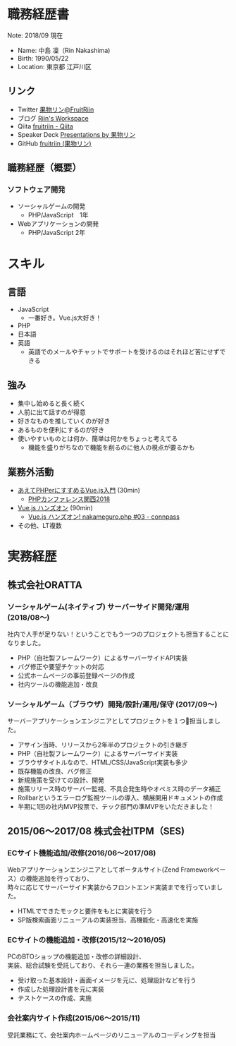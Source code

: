
# 職務経歴書
Note: 2018/09 現在

- Name: 中島 凜（Rin Nakashima)
- Birth: 1990/05/22
- Location: 東京都 江戸川区

## リンク
- Twitter [果物リン@FruitRiin](https://twitter.com/FruitRiin)
- ブログ [Riin's Workspace](https://www.riinswork.space/)
- Qiita [fruitriin \- Qiita](https://qiita.com/fruitriin)
- Speaker Deck [Presentations by 果物リン](https://speakerdeck.com/fruitriin/)
- GitHub [fruitriin \(果物リン\)](https://github.com/fruitriin/)


## 職務経歴（概要）
### ソフトウェア開発

- ソーシャルゲームの開発
  - PHP/JavaScript　1年
- Webアプリケーションの開発
  - PHP/JavaScript 2年

# スキル
## 言語
- JavaScript
  - 一番好き。Vue.js大好き！
- PHP
- 日本語
- 英語
  - 英語でのメールやチャットでサポートを受けるのはそれほど苦にせずできる

## 強み
- 集中し始めると長く続く
- 人前に出て話すのが得意
- 好きなものを推していくのが好き
- あるものを便利にするのが好き
- 使いやすいものとは何か、簡単は何かをちょっと考えてる
  - 機能を盛りがちなので機能を削るのに他人の視点が要るかも


## 業務外活動

- [あえてPHPerにすすめるVue\.js入門](https://speakerdeck.com/fruitriin/aetephpernisusumeruvue-dot-jsru-men) (30min)
  - [PHPカンファレンス関西2018](https://2018.kphpug.jp/)
- [Vue.js ハンズオン](https://gitpitch.com/fruitriin/slideshows/vueJsHandsOn#/) (90min)
  - [Vue\.js ハンズオン\! nakameguro\.php \#03 \- connpass](https://nakameguro-php.connpass.com/event/88145/)
- その他、LT複数

# 実務経歴
## 株式会社ORATTA
### ソーシャルゲーム(ネイティブ) サーバーサイド開発/運用 (2018/08〜)
社内で人手が足りない！ということでもう一つのプロジェクトも担当することになりました。

- PHP（自社製フレームワーク）によるサーバーサイドAPI実装
- バグ修正や要望チケットの対応
- 公式ホームページの事前登録ページの作成
- 社内ツールの機能追加・改良

### ソーシャルゲーム（ブラウザ）開発/設計/運用/保守 (2017/09〜)
サーバーアプリケーションエンジニアとしてプロジェクトを１つ担当しました。

- アサイン当時、リリースから2年半のプロジェクトの引き継ぎ
- PHP（自社製フレームワーク）によるサーバーサイド実装
- ブラウザタイトルなので、HTML/CSS/JavaScript実装も多少
- 既存機能の改良、バグ修正
- 新規施策を受けての設計、開発
- 施策リリース時のサーバー監視、不具合発生時やオペミス時のデータ補正
- Rollbarというエラーログ監視ツールの導入、横展開用ドキュメントの作成
- 半期に1回の社内MVP投票で、テック部門の準MVPをいただきました！

## 2015/06〜2017/08 株式会社ITPM（SES) 
### ECサイト機能追加/改修(2016/06〜2017/08)

Webアプリケーションエンジニアとしてポータルサイト(Zend Frameworkベース）の機能追加を行っており、  
時々に応じてサーバーサイド実装からフロントエンド実装までを行っていました。

- HTMLでできたモックと要件をもとに実装を行う
- SP版検索画面リニューアルの実装担当、高機能化・高速化を実施

### ECサイトの機能追加・改修(2015/12〜2016/05)

PCのBTOショップの機能追加・改修の詳細設計、  
実装、総合試験を受託しており、それら一連の業務を担当しました。

- 受け取った基本設計・画面イメージを元に、処理設計などを行う
- 作成した処理設計書を元に実装
- テストケースの作成、実施

### 会社案内サイト作成(2015/06〜2015/11)

受託業務にて、会社案内ホームページのリニューアルのコーディングを担当

